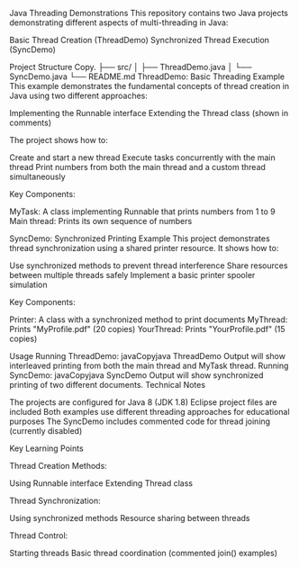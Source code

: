 Java Threading Demonstrations
This repository contains two Java projects demonstrating different aspects of multi-threading in Java:

Basic Thread Creation (ThreadDemo)
Synchronized Thread Execution (SyncDemo)

Project Structure
Copy.
├── src/
│   ├── ThreadDemo.java
│   └── SyncDemo.java
└── README.md
ThreadDemo: Basic Threading Example
This example demonstrates the fundamental concepts of thread creation in Java using two different approaches:

Implementing the Runnable interface
Extending the Thread class (shown in comments)

The project shows how to:

Create and start a new thread
Execute tasks concurrently with the main thread
Print numbers from both the main thread and a custom thread simultaneously

Key Components:

MyTask: A class implementing Runnable that prints numbers from 1 to 9
Main thread: Prints its own sequence of numbers

SyncDemo: Synchronized Printing Example
This project demonstrates thread synchronization using a shared printer resource. It shows how to:

Use synchronized methods to prevent thread interference
Share resources between multiple threads safely
Implement a basic printer spooler simulation

Key Components:

Printer: A class with a synchronized method to print documents
MyThread: Prints "MyProfile.pdf" (20 copies)
YourThread: Prints "YourProfile.pdf" (15 copies)

Usage
Running ThreadDemo:
javaCopyjava ThreadDemo
Output will show interleaved printing from both the main thread and MyTask thread.
Running SyncDemo:
javaCopyjava SyncDemo
Output will show synchronized printing of two different documents.
Technical Notes

The projects are configured for Java 8 (JDK 1.8)
Eclipse project files are included
Both examples use different threading approaches for educational purposes
The SyncDemo includes commented code for thread joining (currently disabled)

Key Learning Points

Thread Creation Methods:

Using Runnable interface
Extending Thread class


Thread Synchronization:

Using synchronized methods
Resource sharing between threads


Thread Control:

Starting threads
Basic thread coordination (commented join() examples)
